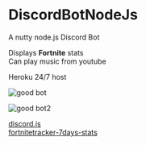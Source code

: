 # DiscordBotNodeJs

A nutty node.js Discord Bot

Displays **Fortnite** stats  
Can play music from youtube

Heroku 24/7 host

![good bot](http://puu.sh/yYCnN/889eb951ec.png)

![good bot2](https://i.imgur.com/QFmJrWp.png)

[discord.js](https://github.com/hydrabolt/discord.js/)  
[fortnitetracker-7days-stats](https://www.npmjs.com/package/fortnitetracker-7days-stats)
